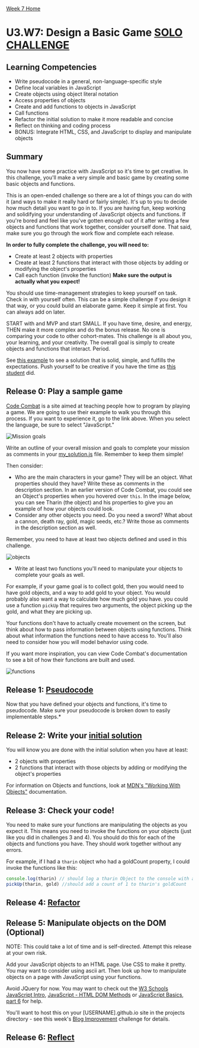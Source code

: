 [Week 7 Home](../)
# U3.W7: Design a Basic Game [SOLO CHALLENGE](https://github.com/Devbootcamp/phase-0-handbook/blob/master/solo-challenges.md)

## Learning Competencies
- Write pseudocode in a general, non-language-specific style
- Define local variables in JavaScript
- Create objects using object literal notation
- Access properties of objects
- Create and add functions to objects in JavaScript
- Call functions
- Refactor the initial solution to make it more readable and concise
- Reflect on thinking and coding process
- BONUS: Integrate HTML, CSS, and JavaScript to display and manipulate objects

## Summary
You now have some practice with JavaScript so it's time to get creative. In this challenge, you'll make a very simple and basic game by creating some basic objects and functions.

This is an open-ended challenge so there are a lot of things you can do with it (and ways to make it really hard or fairly simple). It's up to you to decide how much detail you want to go in to. If you are having fun, keep working and solidifying your understanding of JavaScript objects and functions. If you're bored and feel like you've gotten enough out of it after writing a few objects and functions that work together, consider yourself done. That said, make sure you go through the work flow and complete each release.

**In order to fully complete the challenge, you will need to:**
- Create at least 2 objects with properties
- Create at least 2 functions that interact with those objects by adding or modifying the object's properties
- Call each function (invoke the function) **Make sure the output is actually what you expect!**

You should use time-management strategies to keep yourself on task. Check in with yourself often. This can be a simple challenge if you design it that way, or you could build an elaborate game. Keep it simple at first. You can always add on later.

START with and MVP and start SMALL. If you have time, desire, and energy, THEN make it more complex and do the bonus release. No one is comparing your code to other cohort-mates. This challenge is all about you, your learning, and your creativity. The overall goal is simply to create objects and functions that interact. Period.

See [this example](example_solution.js) to see a solution that is solid, simple, and fulfills the expectations. Push yourself to be creative if you have the time as [this student](http://imikie.github.io/site-master.html#) did.

## Release 0: Play a sample game

[Code Combat](http://codecombat.com/play/dungeon) is a site aimed at teaching people how to program by playing a game. We are going to use their example to walk you through this process. If you want to experience it, go to the link above. When you select the language, be sure to select "JavaScript."

![Mission goals](../imgs/cc-mission.png)

Write an outline of your overall mission and goals to complete your mission as comments in your [my_solution.js](my_solution.js) file. Remember to keep them simple!

Then consider:
- Who are the main characters in your game? They will be an object. What properties should they have? Write these as comments in the description section. In an earlier version of Code Combat, you could see an Object's properties when you hovered over `this`. In the image below, you can see Tharin (the object) and his properties to give you an example of how your objects could look.
- Consider any other objects you need. Do you need a sword? What about a cannon, death ray, gold, magic seeds, etc.? Write those as comments in the description section as well.

Remember, you need to have at least two objects defined and used in this challenge.

![objects](../imgs/cc-objects.png)

- Write at least two functions you'll need to manipulate your objects to complete your goals as well.

For example, if your game goal is to collect gold, then you would need to have gold objects, and a way to add gold to your object. You would probably also want a way to calculate how much gold you have. you could use a function `pickUp` that requires two arguments, the object picking up the gold, and what they are picking up.

Your functions don't have to actually create movement on the screen, but think about how to pass information between objects using functions. Think about what information the functions need to have access to. You'll also need to consider how you will model behavior using code.

If you want more inspiration, you can view Code Combat's documentation to see a bit of how their functions are built and used.

![functions](../imgs/cc-functions.png)

## Release 1: [Pseudocode](https://github.com/Devbootcamp/phase-0-handbook/blob/master/coding-references/pseudocode.md)

Now that you have defined your objects and functions, it's time to pseudocode. Make sure your pseudocode is broken down to easily implementable steps.*

## Release 2: Write your [initial solution](https://github.com/Devbootcamp/phase-0-handbook/blob/master/coding-references/initial-solution.md)

You will know you are done with the initial solution when you have at least:
- 2 objects with properties
- 2 functions that interact with those objects by adding or modifying the object's properties

For information on Objects and functions, look at [MDN's "Working With Objects"](https://developer.mozilla.org/en-US/docs/Web/JavaScript/Guide/Working_with_Objects) documentation.

## Release 3: Check your code!
You need to make sure your functions are manipulating the objects as you expect it. This means you need to invoke the functions on your objects (just like you did in challenges 3 and 4). You should do this for each of the objects and functions you have. They should work together without any errors.

For example, if I had a `tharin` object who had a goldCount property, I could invoke the functions like this:

```Javascript
console.log(tharin) // should log a tharin Object to the console with a goldCount of 0
pickUp(tharin, gold) //should add a count of 1 to tharin's goldCount

```

## Release 4: [Refactor](https://github.com/Devbootcamp/phase-0-handbook/blob/master/coding-references/refactoring.md)

## Release 5: Manipulate objects on the DOM (Optional)
NOTE: This could take a lot of time and is self-directed. Attempt this release at your own risk.

Add your JavaScript objects to an HTML page. Use CSS to make it pretty. You may want to consider using ascii art. Then look up how to manipulate objects on a page with JavaScript using your functions.

Avoid JQuery for now. You may want to check out the [W3 Schools JavaScript Intro](http://www.w3schools.com/js/js_intro.asp), [JavaScript - HTML DOM Methods](http://www.w3schools.com/js/js_htmldom_methods.asp) or [JavaScript Basics, part 6](http://www.htmlgoodies.com/primers/jsp/article.php/3594621) for help.

You'll want to host this on your [USERNAME].github.io site in the projects directory - see this week's [Blog Improvement](blog-improvement.md) challenge for details.

## Release 6: [Reflect](https://github.com/Devbootcamp/phase-0-handbook/blob/master/coding-references/reflection-guidelines.md)
